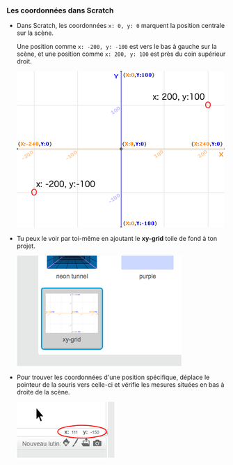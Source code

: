 ### Les coordonnées dans Scratch

+ Dans Scratch, les coordonnées `x: 0, y: 0` marquent la position centrale sur la scène.
    
    Une position comme `x: -200, y: -100` est vers le bas à gauche sur la scène, et une position comme `x: 200, y: 100` est près du coin supérieur droit.
    
    ![Coordonnées de la scène](images/coordinates-stage.png)

+ Tu peux le voir par toi-même en ajoutant le **xy-grid** toile de fond à ton projet.
    
    ![Coordonnées de la scène](images/coordinates-backdrop.png)

+ Pour trouver les coordonnées d'une position spécifique, déplace le pointeur de la souris vers celle-ci et vérifie les mesures situées en bas à droite de la scène.
    
    ![Lecture des coordonnées](images/coordinates-xy-example.png)